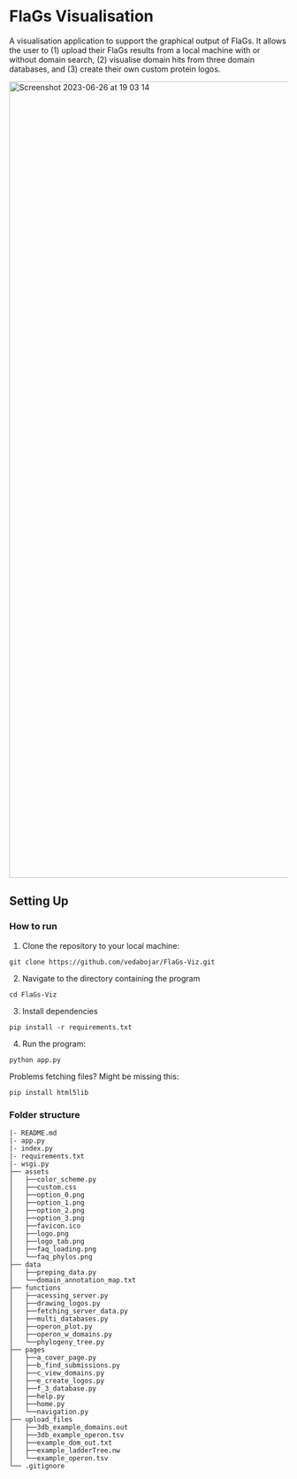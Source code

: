 # FlaGs Visualisation 
A visualisation application to support the graphical output of FlaGs. It allows the user to (1) upload their FlaGs 
results from a local machine with or without domain search, (2) visualise domain hits from three domain databases, and (3) create their own custom protein logos. 

<img width="1440" alt="Screenshot 2023-06-26 at 19 03 14" src="https://github.com/vedabojar/FlaGs-Viz/assets/100831180/200bfe0d-8d66-4ef2-ab3a-dc77b1d3c5a1">


## Setting Up

### How to run
1. Clone the repository to your local machine:
```
git clone https://github.com/vedabojar/FlaGs-Viz.git
```

2. Navigate to the directory containing the program
```
cd FlaGs-Viz
```

3. Install dependencies
```
pip install -r requirements.txt
```

4. Run the program:
```
python app.py
```

Problems fetching files? Might be missing this:
```
pip install html5lib
```


### Folder structure

```
|- README.md
|- app.py
|- index.py
|- requirements.txt
|- wsgi.py
├── assets
│   ├──color_scheme.py
│   ├──custom.css
│   ├──option_0.png
│   ├──option_1.png
│   ├──option_2.png
│   ├──option_3.png
│   ├──favicon.ico
│   ├──logo.png
│   ├──logo_tab.png
│   ├──faq_loading.png
│   └──faq_phylos.png
├── data
│   ├──preping_data.py
│   └──domain_annotation_map.txt
├── functions
│   ├──acessing_server.py
│   ├──drawing_logos.py
│   ├──fetching_server_data.py
│   ├──multi_databases.py
│   ├──operon_plot.py
│   ├──operon_w_domains.py
│   └──phylogeny_tree.py
├── pages
│   ├──a_cover_page.py
│   ├──b_find_submissions.py
│   ├──c_view_domains.py
│   ├──e_create_logos.py
│   ├──f_3_database.py
│   ├──help.py
│   ├──home.py
│   └──navigation.py
├── upload_files
│   ├──3db_example_domains.out
│   ├──3db_example_operon.tsv
│   ├──example_dom_out.txt
│   ├──example_ladderTree.nw
│   └──example_operon.tsv
└── .gitignore
```


